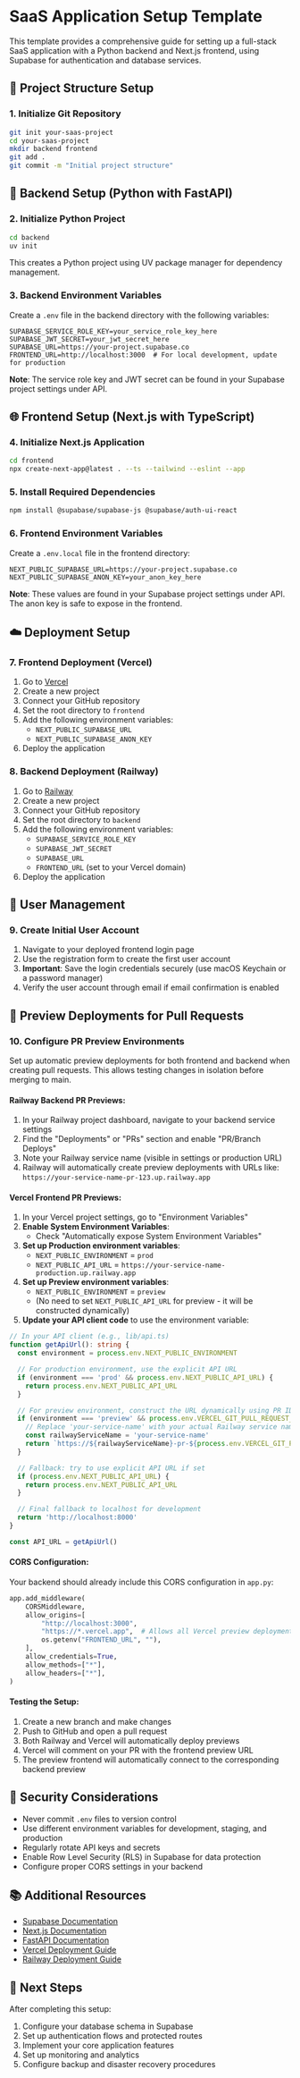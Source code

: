 # SaaS Application Setup Template

This template provides a comprehensive guide for setting up a full-stack SaaS application with a Python backend and Next.js frontend, using Supabase for authentication and database services.

## 📁 Project Structure Setup

### 1. Initialize Git Repository
```bash
git init your-saas-project
cd your-saas-project
mkdir backend frontend
git add .
git commit -m "Initial project structure"
```

## 🔧 Backend Setup (Python with FastAPI)

### 2. Initialize Python Project
```bash
cd backend
uv init
```

This creates a Python project using UV package manager for dependency management.

### 3. Backend Environment Variables
Create a `.env` file in the backend directory with the following variables:
```env
SUPABASE_SERVICE_ROLE_KEY=your_service_role_key_here
SUPABASE_JWT_SECRET=your_jwt_secret_here
SUPABASE_URL=https://your-project.supabase.co
FRONTEND_URL=http://localhost:3000  # For local development, update for production
```

**Note**: The service role key and JWT secret can be found in your Supabase project settings under API.

## 🌐 Frontend Setup (Next.js with TypeScript)

### 4. Initialize Next.js Application
```bash
cd frontend
npx create-next-app@latest . --ts --tailwind --eslint --app
```

### 5. Install Required Dependencies
```bash
npm install @supabase/supabase-js @supabase/auth-ui-react
```

### 6. Frontend Environment Variables
Create a `.env.local` file in the frontend directory:
```env
NEXT_PUBLIC_SUPABASE_URL=https://your-project.supabase.co
NEXT_PUBLIC_SUPABASE_ANON_KEY=your_anon_key_here
```

**Note**: These values are found in your Supabase project settings under API. The anon key is safe to expose in the frontend.

## ☁️ Deployment Setup

### 7. Frontend Deployment (Vercel)
1. Go to [Vercel](https://vercel.com)
2. Create a new project
3. Connect your GitHub repository
4. Set the root directory to `frontend`
5. Add the following environment variables:
   - `NEXT_PUBLIC_SUPABASE_URL`
   - `NEXT_PUBLIC_SUPABASE_ANON_KEY`
6. Deploy the application

### 8. Backend Deployment (Railway)
1. Go to [Railway](https://railway.app)
2. Create a new project
3. Connect your GitHub repository
4. Set the root directory to `backend`
5. Add the following environment variables:
   - `SUPABASE_SERVICE_ROLE_KEY`
   - `SUPABASE_JWT_SECRET`
   - `SUPABASE_URL`
   - `FRONTEND_URL` (set to your Vercel domain)
6. Deploy the application

## 👤 User Management

### 9. Create Initial User Account
1. Navigate to your deployed frontend login page
2. Use the registration form to create the first user account
3. **Important**: Save the login credentials securely (use macOS Keychain or a password manager)
4. Verify the user account through email if email confirmation is enabled

## 🔄 Preview Deployments for Pull Requests

### 10. Configure PR Preview Environments
Set up automatic preview deployments for both frontend and backend when creating pull requests. This allows testing changes in isolation before merging to main.

#### Railway Backend PR Previews:
1. In your Railway project dashboard, navigate to your backend service settings
2. Find the "Deployments" or "PRs" section and enable "PR/Branch Deploys"
3. Note your Railway service name (visible in settings or production URL)
4. Railway will automatically create preview deployments with URLs like: `https://your-service-name-pr-123.up.railway.app`

#### Vercel Frontend PR Previews:
1. In your Vercel project settings, go to "Environment Variables"
2. **Enable System Environment Variables**:
   - Check "Automatically expose System Environment Variables"
3. **Set up Production environment variables**:
   - `NEXT_PUBLIC_ENVIRONMENT` = `prod`
   - `NEXT_PUBLIC_API_URL` = `https://your-service-name-production.up.railway.app`
4. **Set up Preview environment variables**:
   - `NEXT_PUBLIC_ENVIRONMENT` = `preview`
   - (No need to set `NEXT_PUBLIC_API_URL` for preview - it will be constructed dynamically)
5. **Update your API client code** to use the environment variable:

```typescript
// In your API client (e.g., lib/api.ts)
function getApiUrl(): string {
  const environment = process.env.NEXT_PUBLIC_ENVIRONMENT

  // For production environment, use the explicit API URL
  if (environment === 'prod' && process.env.NEXT_PUBLIC_API_URL) {
    return process.env.NEXT_PUBLIC_API_URL
  }

  // For preview environment, construct the URL dynamically using PR ID
  if (environment === 'preview' && process.env.VERCEL_GIT_PULL_REQUEST_ID) {
    // Replace 'your-service-name' with your actual Railway service name
    const railwayServiceName = 'your-service-name'
    return `https://${railwayServiceName}-pr-${process.env.VERCEL_GIT_PULL_REQUEST_ID}.up.railway.app`
  }

  // Fallback: try to use explicit API URL if set
  if (process.env.NEXT_PUBLIC_API_URL) {
    return process.env.NEXT_PUBLIC_API_URL
  }

  // Final fallback to localhost for development
  return 'http://localhost:8000'
}

const API_URL = getApiUrl()
```

#### CORS Configuration:
Your backend should already include this CORS configuration in `app.py`:
```python
app.add_middleware(
    CORSMiddleware,
    allow_origins=[
        "http://localhost:3000",
        "https://*.vercel.app",  # Allows all Vercel preview deployments
        os.getenv("FRONTEND_URL", ""),
    ],
    allow_credentials=True,
    allow_methods=["*"],
    allow_headers=["*"],
)
```

#### Testing the Setup:
1. Create a new branch and make changes
2. Push to GitHub and open a pull request
3. Both Railway and Vercel will automatically deploy previews
4. Vercel will comment on your PR with the frontend preview URL
5. The preview frontend will automatically connect to the corresponding backend preview

## 🔐 Security Considerations

- Never commit `.env` files to version control
- Use different environment variables for development, staging, and production
- Regularly rotate API keys and secrets
- Enable Row Level Security (RLS) in Supabase for data protection
- Configure proper CORS settings in your backend

## 📚 Additional Resources

- [Supabase Documentation](https://supabase.com/docs)
- [Next.js Documentation](https://nextjs.org/docs)
- [FastAPI Documentation](https://fastapi.tiangolo.com/)
- [Vercel Deployment Guide](https://vercel.com/docs)
- [Railway Deployment Guide](https://docs.railway.app/)

## 🚀 Next Steps

After completing this setup:
1. Configure your database schema in Supabase
2. Set up authentication flows and protected routes
3. Implement your core application features
4. Set up monitoring and analytics
5. Configure backup and disaster recovery procedures